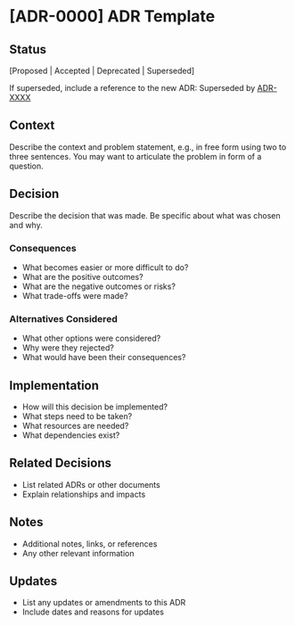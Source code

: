 # [ADR-0000] ADR Template

## Status

[Proposed | Accepted | Deprecated | Superseded]

If superseded, include a reference to the new ADR:
Superseded by [ADR-XXXX](XXXX-example.md)

## Context

Describe the context and problem statement, e.g., in free form using two to three sentences. You may want to articulate the problem in form of a question.

## Decision

Describe the decision that was made. Be specific about what was chosen and why.

### Consequences

* What becomes easier or more difficult to do?
* What are the positive outcomes?
* What are the negative outcomes or risks?
* What trade-offs were made?

### Alternatives Considered

* What other options were considered?
* Why were they rejected?
* What would have been their consequences?

## Implementation

* How will this decision be implemented?
* What steps need to be taken?
* What resources are needed?
* What dependencies exist?

## Related Decisions

* List related ADRs or other documents
* Explain relationships and impacts

## Notes

* Additional notes, links, or references
* Any other relevant information

## Updates

* List any updates or amendments to this ADR
* Include dates and reasons for updates 